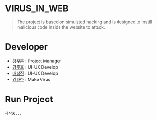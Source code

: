 # VIRUS_IN_WEB
> The project is based on simulated hacking and is designed to instill malicious code inside the website to attack.
# Developer
- [강주훈](https://github.com/rkdwngns) : Project Manager
- [강주호](https://github.com/wngh1212) : UI-UX Develop
- [배성진](https://github.com/Seongjin01) : UI-UX Develop
- [김태한](https://github.com/Gaeduck-0908) : Make Virus
# Run Project
```
제작중...
```
